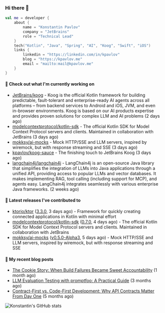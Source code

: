 
### Hi there 👋

```kotlin
val me = developer {
    about {
        name = "Konstantin Pavlov"
        company = "JetBrains"
        role = "Technical Lead"
    }
    tech("Kotlin", "Java", "Spring", "AI", "Koog", "Swift", "iOS")
    links {
        linkedin = "https://linkedin.com/in/kpavlov"
        blog = "https://kpavlov.me"
        email = "mailto:mail@kpavlov.me"
    }
}
```

#### 👷 Check out what I'm currently working on

- [JetBrains/koog](https://github.com/JetBrains/koog) - Koog is the official Kotlin framework for building predictable, fault-tolerant and enterprise-ready AI agents across all platforms – from backend services to Android and iOS, JVM, and even in-browser environments. Koog is based on our AI products expertise and provides proven solutions for complex LLM and AI problems (2 days ago)
- [modelcontextprotocol/kotlin-sdk](https://github.com/modelcontextprotocol/kotlin-sdk) - The official Kotlin SDK for Model Context Protocol servers and clients. Maintained in collaboration with JetBrains (3 days ago)
- [mokksy/ai-mocks](https://github.com/mokksy/ai-mocks) - Mock HTTP/SSE and LLM servers, inspired by wiremock, but with response streaming and SSE (3 days ago)
- [kpavlov/koog-sauce](https://github.com/kpavlov/koog-sauce) - The finishing touch to JetBrains Koog (3 days ago)
- [langchain4j/langchain4j](https://github.com/langchain4j/langchain4j) - LangChain4j is an open-source Java library that simplifies the integration of LLMs into Java applications through a unified API, providing access to popular LLMs and vector databases. It makes implementing RAG, tool calling (including support for MCP), and agents easy. LangChain4j integrates seamlessly with various enterprise Java frameworks. (2 weeks ago)

#### 🔭 Latest releases I've contributed to

- [ktorio/ktor](https://github.com/ktorio/ktor) ([3.3.0](https://github.com/ktorio/ktor/releases/tag/3.3.0), 3 days ago) - Framework for quickly creating connected applications in Kotlin with minimal effort
- [modelcontextprotocol/kotlin-sdk](https://github.com/modelcontextprotocol/kotlin-sdk) ([0.7.0](https://github.com/modelcontextprotocol/kotlin-sdk/releases/tag/0.7.0), 4 days ago) - The official Kotlin SDK for Model Context Protocol servers and clients. Maintained in collaboration with JetBrains
- [mokksy/ai-mocks](https://github.com/mokksy/ai-mocks) ([v0.5.0-Alpha3](https://github.com/mokksy/ai-mocks/releases/tag/v0.5.0-Alpha3), 5 days ago) - Mock HTTP/SSE and LLM servers, inspired by wiremock, but with response streaming and SSE

#### 📜 My recent blog posts

- [The Cookie Story: When Build Failures Became Sweet Accountability](https://kpavlov.me/blog/the-cookie-story/) (1 month ago)
- [LLM Evaluation Testing with promptfoo: A Practical Guide](https://kpavlov.me/blog/llm-evaluation-testing-with-promptfoo-a-practical-guide/) (3 months ago)
- [Contract-First vs. Code-First Development: Why API Contracts Matter From Day One](https://kpavlov.me/blog/contract-first-vs-contract-last/) (5 months ago)

![Konstantin's GitHub stats](https://github-readme-stats.vercel.app/api?username=kpavlov&show_icons=true&include_all_commits=true)

